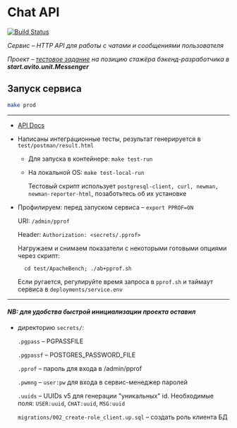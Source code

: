 # Chat API
[![Build Status](https://travis-ci.org/Filet-de-S/avito_chat.svg?branch=master)](https://travis-ci.org/Filet-de-S/avito_chat)

*Cервис – HTTP API для работы с чатами и сообщениями пользователя*
    
*Проект – [тестовое задание](https://github.com/Filet-de-S/avito_chat/blob/master/task.md) на позицию стажёра бэкенд-разработчика в **start.avito.unit.Messenger***

## Запуск сервиса
```bash
make prod
```
___
    
* [API Docs](https://app.swaggerhub.com/apis-docs/Filet-de-S/ChatAPI/1.0.0)

* Написаны интеграционные тесты, результат генерируется в `test/postman/result.html`

    * Для запуска в контейнере: `make test-run`
    * На локальной OS: `make test-local-run`

        Тестовый скрипт использует `postgresql-client, curl, newman, newman-reporter-html`, позаботьтесь об их установке

* Профилируем: перед запуском сервиса – `export PPROF=ON`
    
    URI: `/admin/pprof`
    
    Header: `Authorization: <secrets/.pprof>`

    Нагружаем и снимаем показатели с некоторыми готовыми опциями через скрипт:
    
        cd test/ApacheBench; ./ab+pprof.sh
    
    Если ругается, регулируйте время запроса в `pprof.sh` и таймаут сервиса в `deployments/service.env`
    
    

___
#### *NB: для удобства быстрой инициализации проекта оставил* 
* директорию `secrets/`: 

     `.pgpass` – PGPASSFILE
        
     `.pgpassf` – POSTGRES_PASSWORD_FILE
     
     `.pprof` – пароль для входа в /admin/pprof
        
     `.pwmng` – `user:pw` для входа в сервис-менеджер паролей
        
     `.uuids` – UUIDs v5 для генерации "уникальных" id. Необходимые поля: 
        `USER:uuid`, `CHAT:uuid`, `MSG:uuid`
        
     `migrations/002_create-role_client.up.sql` – создать роль клиента БД 
